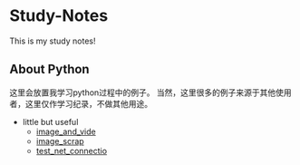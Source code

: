 # Study-Notes
This is my study notes!
## About Python
这里会放置我学习python过程中的例子。
当然，这里很多的例子来源于其他使用者，这里仅作学习纪录，不做其他用途。

* little but useful
  * [image_and_vide](https://github.com/zllrunning/Study-Notes/blob/master/little%20but%20useful/image_and_video.py)
  * [image_scrap](https://github.com/zllrunning/Study-Notes/blob/master/little%20but%20useful/image_scrapy.py)
  * [test_net_connectio](https://github.com/zllrunning/Study-Notes/blob/master/little%20but%20useful/test_net_connection.py)
​
  
